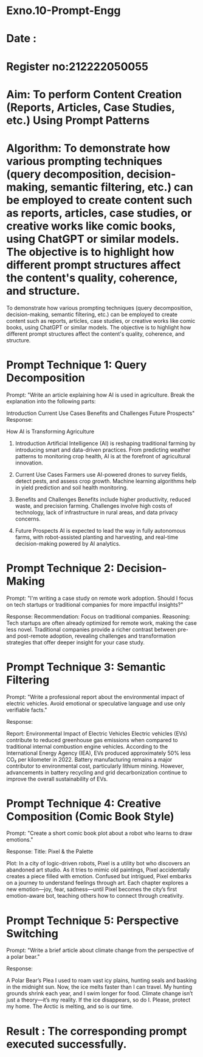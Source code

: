# Exno.10-Prompt-Engg
# Date : 
# Register no:212222050055
# Aim: To perform Content Creation (Reports, Articles, Case Studies, etc.) Using Prompt Patterns

# Algorithm: To demonstrate how various prompting techniques (query decomposition, decision-making, semantic filtering, etc.) can be employed to create content such as reports, articles, case studies, or creative works like comic books, using ChatGPT or similar models. The objective is to highlight how different prompt structures affect the content's quality, coherence, and structure.
To demonstrate how various prompting techniques (query decomposition, decision-making, semantic filtering, etc.) can be employed to create content such as reports, articles, case studies, or creative works like comic books, using ChatGPT or similar models. The objective is to highlight how different prompt structures affect the content's quality, coherence, and structure.

# Prompt Technique 1: Query Decomposition
Prompt:
"Write an article explaining how AI is used in agriculture. Break the explanation into the following parts:

Introduction
Current Use Cases
Benefits and Challenges
Future Prospects"
Response:

How AI is Transforming Agriculture
1. Introduction
Artificial Intelligence (AI) is reshaping traditional farming by introducing smart and data-driven practices. From predicting weather patterns to monitoring crop health, AI is at the forefront of agricultural innovation.

2. Current Use Cases
Farmers use AI-powered drones to survey fields, detect pests, and assess crop growth. Machine learning algorithms help in yield prediction and soil health monitoring.

3. Benefits and Challenges
Benefits include higher productivity, reduced waste, and precision farming. Challenges involve high costs of technology, lack of infrastructure in rural areas, and data privacy concerns.

4. Future Prospects
AI is expected to lead the way in fully autonomous farms, with robot-assisted planting and harvesting, and real-time decision-making powered by AI analytics.

# Prompt Technique 2: Decision-Making
Prompt:
"I'm writing a case study on remote work adoption. Should I focus on tech startups or traditional companies for more impactful insights?"

Response:
Recommendation: Focus on traditional companies.
Reasoning: Tech startups are often already optimized for remote work, making the case less novel. Traditional companies provide a richer contrast between pre- and post-remote adoption, revealing challenges and transformation strategies that offer deeper insight for your case study.

# Prompt Technique 3: Semantic Filtering
Prompt:
"Write a professional report about the environmental impact of electric vehicles. Avoid emotional or speculative language and use only verifiable facts."

Response:

Report: Environmental Impact of Electric Vehicles
Electric vehicles (EVs) contribute to reduced greenhouse gas emissions when compared to traditional internal combustion engine vehicles. According to the International Energy Agency (IEA), EVs produced approximately 50% less CO₂ per kilometer in 2022. Battery manufacturing remains a major contributor to environmental cost, particularly lithium mining. However, advancements in battery recycling and grid decarbonization continue to improve the overall sustainability of EVs.

# Prompt Technique 4: Creative Composition (Comic Book Style)
Prompt:
"Create a short comic book plot about a robot who learns to draw emotions."

Response:
Title: Pixel & the Palette

Plot:
In a city of logic-driven robots, Pixel is a utility bot who discovers an abandoned art studio. As it tries to mimic old paintings, Pixel accidentally creates a piece filled with emotion. Confused but intrigued, Pixel embarks on a journey to understand feelings through art. Each chapter explores a new emotion—joy, fear, sadness—until Pixel becomes the city’s first emotion-aware bot, teaching others how to connect through creativity.

# Prompt Technique 5: Perspective Switching
Prompt:
"Write a brief article about climate change from the perspective of a polar bear."

Response:

A Polar Bear’s Plea
I used to roam vast icy plains, hunting seals and basking in the midnight sun. Now, the ice melts faster than I can travel. My hunting grounds shrink each year, and I swim longer for food. Climate change isn’t just a theory—it’s my reality. If the ice disappears, so do I. Please, protect my home. The Arctic is melting, and so is our time.



# Result :  The corresponding prompt executed successfully.
